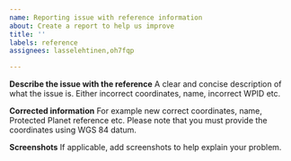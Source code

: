 ```yaml
---
name: Reporting issue with reference information
about: Create a report to help us improve
title: ''
labels: reference
assignees: lasselehtinen,oh7fqp

---
```


**Describe the issue with the reference**
A clear and concise description of what the issue is. Either incorrect coordinates, name, incorrect WPID etc.

**Corrected information**
For example new correct coordinates, name, Protected Planet reference etc. Please note that you must provide the coordinates using WGS 84 datum. 

**Screenshots**
If applicable, add screenshots to help explain your problem.

